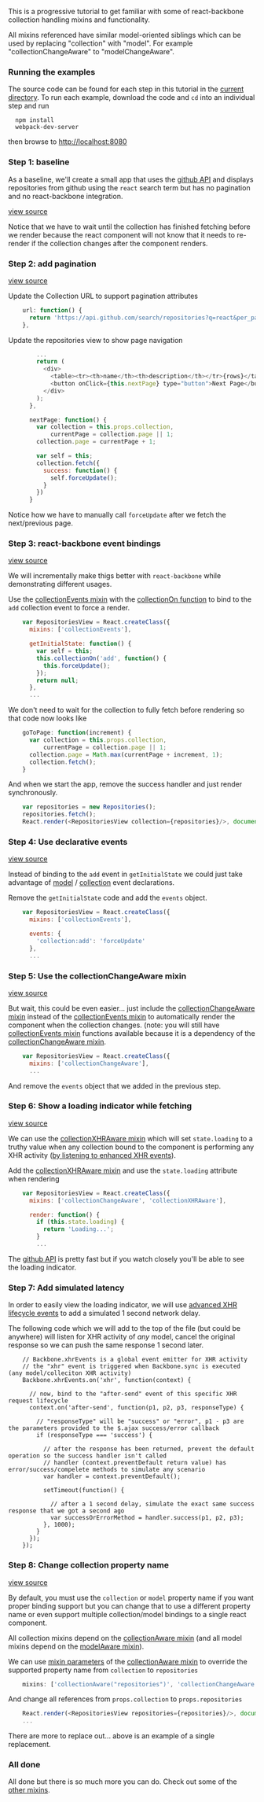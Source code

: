 This is a progressive tutorial to get familiar with some of react-backbone collection handling mixins and functionality.

All mixins referenced have similar model-oriented siblings which can be used by replacing "collection" with "model".  For example "collectionChangeAware" to "modelChangeAware".

### Running the examples
The source code can be found for each step in this tutorial in the [current directory](./).  To run each example, download the code and ```cd``` into an individual step and run

```
  npm install
  webpack-dev-server
```

then browse to [http://localhost:8080](http://localhost:8080)


### Step 1: baseline

As a baseline, we'll create a small app that uses the [github API](https://developer.github.com/v3/) and displays repositories from github using the ```react``` search term but has no pagination and no react-backbone integration.

[view source](./step1/example.js)

Notice that we have to wait until the collection has finished fetching before we render because the react component will not know that it needs to re-render if the collection changes after the component renders.


### Step 2: add pagination

[view source](./step2/example.js)

Update the Collection URL to support pagination attributes

```javascript
    url: function() {
      return 'https://api.github.com/search/repositories?q=react&per_page=10&page=' + (this.page || 1);
    },
```

Update the repositories view to show page navigation

```javascript
        ...
        return (
          <div>
            <table><tr><th>name</th><th>description</th></tr>{rows}</table>
            <button onClick={this.nextPage} type="button">Next Page</button>
          </div>
        );
      },

      nextPage: function() {
        var collection = this.props.collection,
            currentPage = collection.page || 1;
        collection.page = currentPage + 1;

        var self = this;
        collection.fetch({
          success: function() {
            self.forceUpdate();
          }
        })
      }
```

Notice how we have to manually call ```forceUpdate``` after we fetch the next/previous page.


### Step 3: react-backbone event bindings

[view source](./step3/example.js)

We will incrementally make thigs better with ```react-backbone``` while demonstrating different usages.

Use the [collectionEvents mixin](http://jhudson8.github.io/fancydocs/index.html#project/jhudson8/react-backbone/snippet/package/collectionEvents?focus=outline) with the [collectionOn function](http://jhudson8.github.io/fancydocs/index.html#project/jhudson8/react-backbone/snippet/method/collectionEvents/collectionOn?focus=outline) to bind to the ```add``` collection event to force a render.

```javascript
    var RepositoriesView = React.createClass({
      mixins: ['collectionEvents'],

      getInitialState: function() {
        var self = this;
        this.collectionOn('add', function() {
          this.forceUpdate();
        });
        return null;
      },
      ...
```

We don't need to wait for the collection to fully fetch before rendering so that code now looks like

```javascript
    goToPage: function(increment) {
      var collection = this.props.collection,
          currentPage = collection.page || 1;
      collection.page = Math.max(currentPage + increment, 1);
      collection.fetch();
    }
```

And when we start the app, remove the success handler and just render synchronously.

```javascript
    var repositories = new Repositories();
    repositories.fetch();
    React.render(<RepositoriesView collection={repositories}/>, document.body);
```


### Step 4: Use declarative events

[view source](./step4/example.js)

Instead of binding to the ```add``` event in ```getInitialState``` we could just take advantage of [model](http://jhudson8.github.io/fancydocs/index.html#project/jhudson8/react-backbone/snippet/package/modelEvents?focus=outline) / [collection](http://jhudson8.github.io/fancydocs/index.html#project/jhudson8/react-backbone/snippet/package/collectionEvents?focus=outline) event declarations.

Remove the ```getInitialState``` code and add the ```events``` object.

```javascript
    var RepositoriesView = React.createClass({
      mixins: ['collectionEvents'],

      events: {
        'collection:add': 'forceUpdate'
      },
      ...
```


### Step 5: Use the collectionChangeAware mixin

[view source](./step5/example.js)

But wait, this could be even easier... just include the [collectionChangeAware mixin](http://jhudson8.github.io/fancydocs/index.html#project/jhudson8/react-backbone/snippet/package/collectionChangeAware?focus=outline) instead of the [collectionEvents mixin](http://jhudson8.github.io/fancydocs/index.html#project/jhudson8/react-backbone/snippet/package/collectionEvents?focus=outline) to automatically render the component when the collection changes.  (note: you will still have [collectionEvents mixin](http://jhudson8.github.io/fancydocs/index.html#project/jhudson8/react-backbone/snippet/package/collectionEvents?focus=outline) functions available because it is a dependency of the [collectionChangeAware mixin](http://jhudson8.github.io/fancydocs/index.html#project/jhudson8/react-backbone/snippet/package/collectionChangeAware?focus=outline).


```javascript
    var RepositoriesView = React.createClass({
      mixins: ['collectionChangeAware'],
      ...
```

And remove the ```events``` object that we added in the previous step.


### Step 6: Show a loading indicator while fetching

[view source](./step6/example.js)

We can use the [collectionXHRAware mixin](http://jhudson8.github.io/fancydocs/index.html#project/jhudson8/react-backbone/snippet/package/collectionXHRAware?focus=outline) which will set ```state.loading``` to a truthy value when any collection bound to the component is performing any XHR activity ([by listening to enhanced XHR events](http://jhudson8.github.io/fancydocs/index.html#project/jhudson8/react-backbone/bundle/jhudson8/backbone-xhr-events?focus=outline)).

Add the [collectionXHRAware mixin](http://jhudson8.github.io/fancydocs/index.html#project/jhudson8/react-backbone/snippet/package/collectionXHRAware?focus=outline) and use the ```state.loading``` attribute when rendering

```javascript
    var RepositoriesView = React.createClass({
      mixins: ['collectionChangeAware', 'collectionXHRAware'],

      render: function() {
        if (this.state.loading) {
          return 'Loading...';
        }
        ...
```

The [github API](https://developer.github.com/v3/) is pretty fast but if you watch closely you'll be able to see the loading indicator.


### Step 7: Add simulated latency

In order to easily view the loading indicator, we will use [advanced XHR lifecycle events](https://github.com/jhudson8/backbone-xhr-events) to add a simulated 1 second network delay.

The following code which we will add to the top of the file (but could be anywhere) will listen for XHR activity of *any* model, cancel the original response so we can push the same response 1 second later.

```
    // Backbone.xhrEvents is a global event emitter for XHR activity
    // the "xhr" event is triggered when Backbone.sync is executed (any model/colleciton XHR activity)
    Backbone.xhrEvents.on('xhr', function(context) {

      // now, bind to the "after-send" event of this specific XHR request lifecycle
      context.on('after-send', function(p1, p2, p3, responseType) {

        // "responseType" will be "success" or "error", p1 - p3 are the parameters provided to the $.ajax success/error callback
        if (responseType === 'success') {

          // after the response has been returned, prevent the default operation so the success handler isn't called
          // handler (context.preventDefault return value) has error/success/compelete methods to simulate any scenario
          var handler = context.preventDefault();

          setTimeout(function() {

            // after a 1 second delay, simulate the exact same success response that we got a second ago
            var successOrErrorMethod = handler.success(p1, p2, p3);
          }, 1000);
        }
      });
    });
```


### Step 8: Change collection property name

[view source](./step7/example.js)

By default, you must use the ```collection``` or ```model``` property name if you want proper binding support but you can change that to use a different property name or even support multiple collection/model bindings to a single react component.

All collection mixins depend on the [collectionAware mixin](http://jhudson8.github.io/fancydocs/index.html#project/jhudson8/react-backbone/snippet/package/collectionAware?focus=outline) (and all model mixins depend on the [modelAware mixin](http://jhudson8.github.io/fancydocs/index.html#project/jhudson8/react-backbone/snippet/package/modelAware?focus=outline)).

We can use [mixin parameters](http://jhudson8.github.io/fancydocs/index.html#project/jhudson8/react-backbone/bundle/jhudson8/react-mixin-manager/section/Advanced%20Features/Mixins%20With%20Parameters?focus=outline) of the [collectionAware mixin](http://jhudson8.github.io/fancydocs/index.html#project/jhudson8/react-backbone/snippet/package/collectionAware?focus=outline) to override the supported property name from ```collection``` to ```repositories```

```javascript
    mixins: ['collectionAware("repositories")', 'collectionChangeAware', 'collectionXHRAware'],
```

And change all references from ```props.collection``` to ```props.repositories```

```javascript
    React.render(<RepositoriesView repositories={repositories}/>, document.body);
    ...
```

There are more to replace out... above is an example of a single replacement.


### All done

All done but there is so much more you can do.  Check out some of the [other mixins](http://jhudson8.github.io/fancydocs/index.html#project/jhudson8/react-backbone/api/Mixins?focus=outline).

